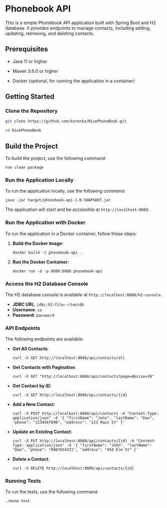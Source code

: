 
# Phonebook API

  

This is a simple Phonebook API application built with Spring Boot and H2 database. It provides endpoints to manage contacts, including adding, updating, retrieving, and deleting contacts.

  

## Prerequisites

  

- Java 11 or higher

- Maven 3.6.0 or higher

- Docker (optional, for running the application in a container)

  

## Getting Started

  

### Clone the Repository

  

```bash
git clone https://github.com/korenka/RisePhoneBook.git

cd RisePhoneBook
```
## Build the Project

To build the project, use the following command:

```
nvm clean package
```
### Run the Application Locally

To run the application locally, use the following command:
```
java -jar target/phonebook-api-1.0-SNAPSHOT.jar
```
The application will start and be accessible at `http://localhost:8080`.

### Run the Application with Docker

To run the application in a Docker container, follow these steps:
1.  **Build the Docker Image**:
    
    `docker build -t phonebook-api .` 
    
2.  **Run the Docker Container**:
    
    `docker run -d -p 8080:8080 phonebook-api`
    
 ### Access the H2 Database Console

The H2 database console is available at `http://localhost:8080/h2-console`.

-   **JDBC URL**: `jdbc:h2:file:~/testdb`
-   **Username**: `sa`
-   **Password**: `password`
### API Endpoints

The following endpoints are available:

-   **Get All Contacts**:

    `curl -X GET http://localhost:8080/api/contacts/all` 
    
-   **Get Contacts with Pagination**:
 
       `curl -X GET "http://localhost:8080/api/contacts?page=0&size=10"` 
    
-   **Get Contact by ID**:

    `curl -X GET http://localhost:8080/api/contacts/{id}` 
    
-   **Add a New Contact**:

    `curl -X POST http://localhost:8080/api/contacts -H "Content-Type: application/json" -d '{
      "firstName": "John",
      "lastName": "Doe",
      "phone": "1234567890",
      "address": "123 Main St"
    }'` 
    
-   **Update an Existing Contact**:

    `curl -X PUT http://localhost:8080/api/contacts/{id} -H "Content-Type: application/json" -d '{
      "firstName": "John",
      "lastName": "Doe",
      "phone": "0987654321",
      "address": "456 Elm St"
    }'` 
    
-   **Delete a Contact**:

    `curl -X DELETE http://localhost:8080/api/contacts/{id}` 
    

### Running Tests

To run the tests, use the following command:

`./mvnw test`